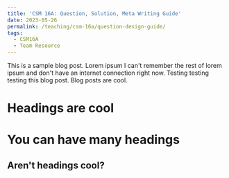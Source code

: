 ```yaml
---
title: 'CSM 16A: Question, Solution, Meta Writing Guide'
date: 2023-05-26
permalink: /teaching/csm-16a/question-design-guide/
tags:
  - CSM16A
  - Team Resource
---
```


This is a sample blog post. Lorem ipsum I can't remember the rest of lorem ipsum and don't have an internet connection right now. Testing testing testing this blog post. Blog posts are cool.

Headings are cool
======

You can have many headings
======

Aren't headings cool?
------